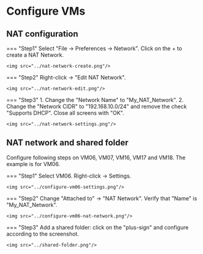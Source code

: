 # Configure VMs

## NAT configuration
=== "Step1"
    Select "File -> Preferences -> Network". Click on the + to create a NAT Network.

    <img src="../nat-network-create.png"/>

=== "Step2"
    Right-click -> "Edit NAT Network".

    <img src="../nat-network-edit.png"/>

=== "Step3"
    1. Change the "Network Name" to "My_NAT_Network".
    2. Change the "Network CIDR" to "192.168.10.0/24" and remove the check "Supports DHCP". Close all screens with "OK".

    <img src="../nat-network-settings.png"/>


## NAT network and shared folder

Configure following steps on VM06, VM07, VM16, VM17 and VM18. The example is for VM06.

=== "Step1"
    Select VM06. Right-click -> Settings.
    
    <img src="../configure-vm06-settings.png"/>

=== "Step2"
    Change "Attached to" -> "NAT Network". Verify that "Name" is "My_NAT_Network".
    
    <img src="../configure-vm06-nat-network.png"/>

=== "Step3"
    Add a shared folder: click on the "plus-sign" and configure according to the screenshot.
    
    <img src="../shared-folder.png"/>
